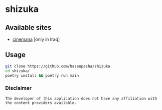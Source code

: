 # shizuka

## Available sites

- [cinemana](https://cinemana.shabakaty.com/) [only in Iraq]

## Usage

```bash
git clone https://github.com/hasanpasha/shizuka
cd shizuka/
poetry install && poetry run main
```

### Disclaimer

`The developer of this application does not have any affiliation with the content providers available.`
